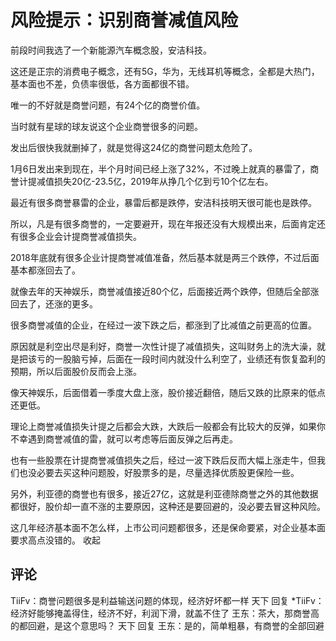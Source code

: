 # 风险提示：识别商誉减值风险

前段时间我选了一个新能源汽车概念股，安洁科技。

这还是正宗的消费电子概念，还有5G，华为，无线耳机等概念，全都是大热门，基本面也不差，负债率很低，各方面都很不错。

唯一的不好就是商誉问题，有24个亿的商誉价值。

当时就有星球的球友说这个企业商誉很多的问题。

发出后很快我就删掉了，就是觉得这24亿的商誉问题太危险了。

1月6日发出来到现在，半个月时间已经上涨了32%，不过晚上就真的暴雷了，商誉计提减值损失20亿-23.5亿，2019年从挣几个亿到亏10个亿左右。

最近有很多商誉暴雷的企业，暴雷后都是跌停，安洁科技明天很可能也是跌停。

所以，凡是有很多商誉的，一定要避开，现在年报还没有大规模出来，后面肯定还有很多企业会计提商誉减值损失。

2018年底就有很多企业计提商誉减值准备，然后基本就是两三个跌停，不过后面基本都涨回去了。

就像去年的天神娱乐，商誉减值接近80个亿，后面接近两个跌停，但随后全部涨回去了，还涨的更多。

很多商誉减值的企业，在经过一波下跌之后，都涨到了比减值之前更高的位置。

原因就是利空出尽是利好，商誉一次性计提了减值损失，这叫财务上的洗大澡，就是把该亏的一股脑亏掉，后面在一段时间内就没什么利空了，业绩还有恢复盈利的预期，所以后面股价反而会上涨。

像天神娱乐，后面借着一季度大盘上涨，股价接近翻倍，随后又跌的比原来的低点还更低。

理论上商誉减值损失计提之后都会大跌，大跌后一般都会有比较大的反弹，如果你不幸遇到商誉减值的雷，就可以考虑等后面反弹之后再走。

也有一些股票在计提商誉减值损失之后，经过一波下跌后反而大幅上涨走牛，但我们也没必要去买这种问题股，好股票多的是，尽量选择优质股更保险一些。

另外，利亚德的商誉也有很多，接近27亿，这就是利亚德除商誉之外的其他数据都很好，股价却一直不涨的主要原因，这种还是要回避的，没必要去冒这种风险。

这几年经济基本面不怎么样，上市公司问题都很多，还是保命要紧，对企业基本面要求高点没错的。
收起

## 评论 
TiiFv：商誉问题很多是利益输送问题的体现，经济好坏都一样
天下 回复 *TiiFv：经济好能够掩盖得住，经济不好，利润下滑，就盖不住了
王东：茶大，那商誉高的都回避，是这个意思吗？
天下 回复 王东：是的，简单粗暴，有商誉的全部回避